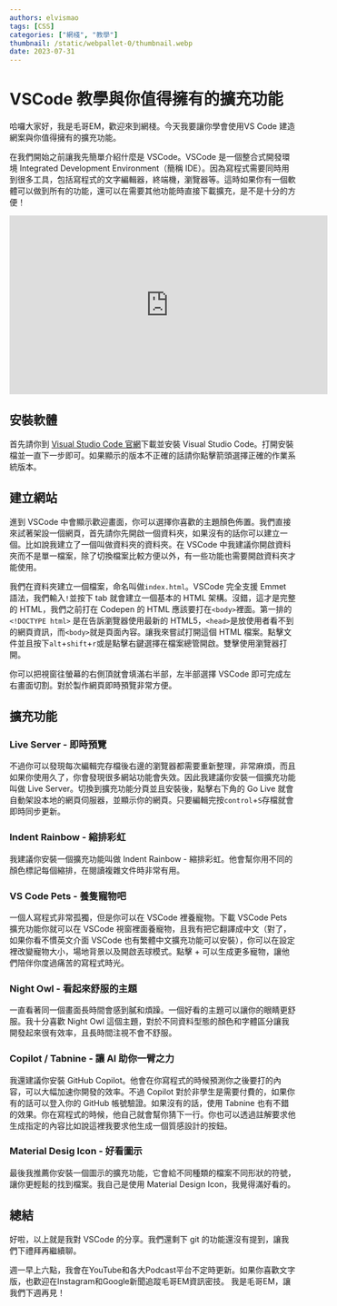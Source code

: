 ```yaml
---
authors: elvismao
tags: [CSS]
categories: ["網棧", "教學"]
thumbnail: /static/webpallet-0/thumbnail.webp
date: 2023-07-31
---
```


# VSCode 教學與你值得擁有的擴充功能

哈囉大家好，我是毛哥EM，歡迎來到網棧。今天我要讓你學會使用VS Code 建造網案與你值得擁有的擴充功能。

在我們開始之前讓我先簡單介紹什麼是 VSCode。VSCode 是一個整合式開發環境 Integrated Development Environment（簡稱 IDE）。因為寫程式需要同時用到很多工具，包括寫程式的文字編輯器，終端機，瀏覽器等。這時如果你有一個軟體可以做到所有的功能，還可以在需要其他功能時直接下載擴充，是不是十分的方便！

<iframe width="560" height="315" src="https://www.youtube-nocookie.com/embed/bWQtC3WyuBQ?si=ps1Tfy-tfc41rfY-" title="YouTube video player" frameborder="0" allow="accelerometer; autoplay; clipboard-write; encrypted-media; gyroscope; picture-in-picture; web-share" referrerpolicy="strict-origin-when-cross-origin" allowfullscreen></iframe>

## 安裝軟體

首先請你到 [Visual Studio Code 官網](https://code.visualstudio.com)下載並安裝 Visual Studio Code。打開安裝檔並一直下一步即可。如果顯示的版本不正確的話請你點擊箭頭選擇正確的作業系統版本。

## 建立網站

進到 VSCode 中會顯示歡迎畫面，你可以選擇你喜歡的主題顏色佈置。我們直接來試著架設一個網頁，首先請你先開啟一個資料夾，如果沒有的話你可以建立一個。比如說我建立了一個叫做資料夾的資料夾。在 VSCode 中我建議你開啟資料夾而不是單一檔案，除了切換檔案比較方便以外，有一些功能也需要開啟資料夾才能使用。

我們在資料夾建立一個檔案，命名叫做`index.html`。VSCode 完全支援 Emmet 語法，我們輸入`!`並按下 tab 就會建立一個基本的 HTML 架構。沒錯，這才是完整的 HTML，我們之前打在 Codepen 的 HTML 應該要打在`<body>`裡面。第一排的`<!DOCTYPE html>` 是在告訴瀏覽器使用最新的 HTML5，`<head>`是放使用者看不到的網頁資訊，而`<body>`就是頁面內容。讓我來嘗試打開這個 HTML 檔案。點擊文件並且按下`alt`+`shift`+`r`或是點擊右鍵選擇在檔案總管開啟。雙擊使用瀏覽器打開。

你可以把視窗往螢幕的右側頂就會填滿右半部，左半部選擇 VSCode 即可完成左右畫面切割。對於製作網頁即時預覽非常方便。

## 擴充功能

### Live Server - 即時預覽

不過你可以發現每次編輯完存檔後右邊的瀏覽器都需要重新整理，非常麻煩，而且如果你使用久了，你會發現很多網站功能會失效。因此我建議你安裝一個擴充功能叫做 Live Server。切換到擴充功能分頁並且安裝後，點擊右下角的 Go Live 就會自動架設本地的網頁伺服器，並顯示你的網頁。只要編輯完按`control`+`S`存檔就會即時同步更新。

### Indent Rainbow - 縮排彩虹

我建議你安裝一個擴充功能叫做 Indent Rainbow - 縮排彩虹。他會幫你用不同的顏色標記每個縮排，在閱讀複雜文件時非常有用。

### VS Code Pets - 養隻寵物吧

一個人寫程式非常孤獨，但是你可以在 VSCode 裡養寵物。下載 VSCode Pets 擴充功能你就可以在 VSCode 視窗裡面養寵物，且我有把它翻譯成中文（對了，如果你看不慣英文介面 VSCode 也有繁體中文擴充功能可以安裝），你可以在設定裡改變寵物大小，場地背景以及開啟丟球模式。點擊 + 可以生成更多寵物，讓他們陪伴你度過痛苦的寫程式時光。

### Night Owl - 看起來舒服的主題

一直看著同一個畫面長時間會感到膩和煩躁。一個好看的主題可以讓你的眼睛更舒服。我十分喜歡 Night Owl 這個主題，對於不同資料型態的顏色和字體區分讓我開發起來很有效率，且長時間注視不會不舒服。

### Copilot / Tabnine - 讓 AI 助你一臂之力

我還建議你安裝 GitHub Copilot。他會在你寫程式的時候預測你之後要打的內容，可以大幅加速你開發的效率。不過 Copilot 對於非學生是需要付費的，如果你有的話可以登入你的 GitHub 帳號驗證。如果沒有的話，使用 Tabnine 也有不錯的效果。你在寫程式的時候，他自己就會幫你猜下一行。你也可以透過註解要求他生成指定的內容比如說這裡我要求他生成一個質感設計的按鈕。

### Material Desig Icon - 好看圖示

最後我推薦你安裝一個圖示的擴充功能，它會給不同種類的檔案不同形狀的符號，讓你更輕鬆的找到檔案。我自己是使用 Material Design Icon，我覺得滿好看的。

## 總結

好啦，以上就是我對 VSCode 的分享。我們還剩下 git 的功能還沒有提到，讓我們下禮拜再繼續聊。

週一早上六點，我會在YouTube和各大Podcast平台不定時更新。如果你喜歡文字版，也歡迎在Instagram和Google新聞追蹤毛哥EM資訊密技。
我是毛哥EM，讓我們下週再見！
